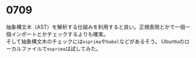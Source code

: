 # 0709
抽象構文木（AST）を解析する仕組みを利用すると良い。正規表現とかで一個一個インポートとかチェックするよりも確実。  
そして抽象構文木のチェックには`esprima`や`babel`などがあるそう。
Ubuntuのローカルファイルで`esprima`は試してみた。